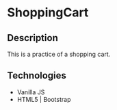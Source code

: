 # ShoppingCart

## Description

This is a practice of a shopping cart.

## Technologies
<ul>
  <li>Vanilla JS</li>
  <li> HTML5 | Bootstrap  </li>
</ul>
